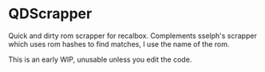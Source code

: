 # QDScrapper
Quick and dirty rom scrapper for recalbox.
Complements sselph's scrapper which uses rom hashes to find matches, I use the name of the rom.

This is an early WIP, unusable unless you edit the code.
